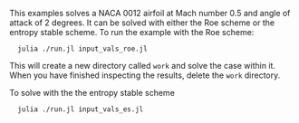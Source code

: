 This examples solves a NACA 0012 airfoil at Mach number 0.5 and angle of attack
of 2 degrees.  It can be solved with either the Roe scheme or the entropy
stable scheme. To run the example with the Roe scheme:

```
  julia ./run.jl input_vals_roe.jl
```

This will create a new directory called `work` and solve the case within it.
When you have finished inspecting the results, delete the `work` directory.

To solve with the the entropy stable scheme

```
  julia ./run.jl input_vals_es.jl
```

